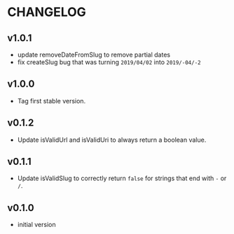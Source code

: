 # CHANGELOG


## v1.0.1
* update removeDateFromSlug to remove partial dates
* fix createSlug bug that was turning `2019/04/02` into `2019/-04/-2`


## v1.0.0
* Tag first stable version.


## v0.1.2
* Update isValidUrl and isValidUri to always return a boolean value.


## v0.1.1
* Update isValidSlug to correctly return `false` for strings that end with `-` or `/`.


## v0.1.0
* initial version
